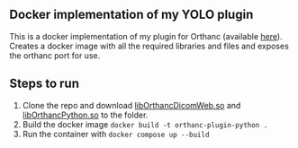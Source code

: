 ## Docker implementation of my YOLO plugin

This is a docker implementation of my plugin for Orthanc (available [here](https://github.com/StJuan1210/fracturedetect)). Creates a docker image with all the required libraries and files and exposes the orthanc port for use.

## Steps to run
1. Clone the repo and download [libOrthancDicomWeb.so](https://orthanc.uclouvain.be/downloads/linux-standard-base/orthanc-dicomweb/index.html) and [libOrthancPython.so](https://orthanc.uclouvain.be/downloads/linux-standard-base/orthanc-python/debian-bookworm-python-3.11/index.html) to the folder.
2. Build the docker image `docker build -t orthanc-plugin-python .`
3. Run the container with `docker compose up --build`    

